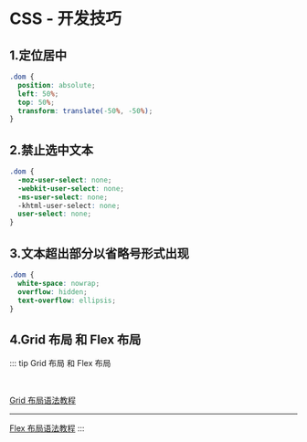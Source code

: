 # CSS - 开发技巧

## 1.定位居中

```css
.dom {
  position: absolute;
  left: 50%;
  top: 50%;
  transform: translate(-50%, -50%);
}
```

## 2.禁止选中文本

```css
.dom {
  -moz-user-select: none;
  -webkit-user-select: none;
  -ms-user-select: none;
  -khtml-user-select: none;
  user-select: none;
}
```

## 3.文本超出部分以省略号形式出现

```css
.dom {
  white-space: nowrap;
  overflow: hidden;
  text-overflow: ellipsis;
}
```

## 4.Grid 布局 和 Flex 布局

::: tip Grid 布局 和 Flex 布局

<br />

[Grid 布局语法教程](https://blog.csdn.net/pz1021/article/details/108863522/)

---

[Flex 布局语法教程](https://www.runoob.com/w3cnote/flex-grammar.html)
:::
